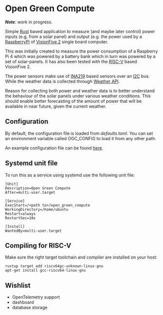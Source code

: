 
# Open Green Compute

**_Note_**: work in progress.

Simple [Rust](https://www.rust-lang.org/) based application to measure (and maybe later control) power inputs (e.g. from a solar panel) and output (e.g. the power used by a [RaspberryPi](https://www.raspberrypi.org/) of [VisionFive 2](https://www.starfivetech.com/en/site/boards) single board computer.

This was initially created to measure the power consumption of a Raspberry Pi 4 which was powered by a battery bank which in turn was powered by a set of solar-panels. It has also been tested with the [RISC-V](https://riscv.org/) based VisionFive 2. 

The power sensors make use of [INA219](https://www.ti.com/product/INA219) based sensors over an [I2C](https://en.wikipedia.org/wiki/I%C2%B2C) bus. While the weather data is collected through [Weather API](https://openweathermap.org/api).

Reason for collecting both power and weather data is to better understand the behaviour of the solar panels under various weather conditions. This should enable better forecasting of the amount of power that will be available in near future, given the current weather.

## Configuration

By default, the configuration file is loaded from *defaults.toml*. You can set an environment variable called OGC_CONFIG to load it from any other path.

An example configuration file can be found [here](defaults.toml).

## Systemd unit file

To run this as a service using systemd use the following unit file:

    [Unit]
    Description=Open Green Compute
    After=multi-user.target
    
    [Service]
    ExecStart=/<path to>/open_green_compute
    WorkingDirectory=/home/ubuntu
    Restart=always
    RestartSec=10s
    
    [Install]
    WantedBy=multi-user.target

## Compiling for RISC-V

Make sure the right target toolchain and compiler are installed on your host:

    rustup target add riscv64gc-unknown-linux-gnu
    apt-get install gcc-riscv64-linux-gnu

## Wishlist

  * OpenTelemetry support
  * dashboard
  * database storage
